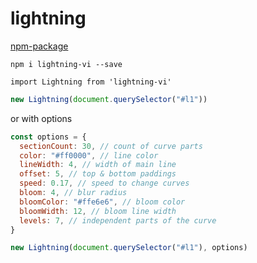 # lightning

[npm-package](https://www.npmjs.com/package/lightning-vi)

`npm i lightning-vi --save`

`import Lightning from 'lightning-vi'`

```javascript
new Lightning(document.querySelector("#l1"))
```

or with options
```javascript
const options = {
  sectionCount: 30, // count of curve parts
  color: "#ff0000", // line color
  lineWidth: 4, // width of main line
  offset: 5, // top & bottom paddings
  speed: 0.17, // speed to change curves
  bloom: 4, // blur radius
  bloomColor: "#ffe6e6", // bloom color
  bloomWidth: 12, // bloom line width
  levels: 7, // independent parts of the curve 
}

new Lightning(document.querySelector("#l1"), options)
```
